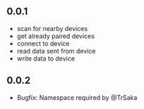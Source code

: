 ## 0.0.1

* scan for nearby devices
* get already paired devices
* connect to device
* read data sent from device
* write data to device

## 0.0.2

* Bugfix: Namespace required by @TrSaka

